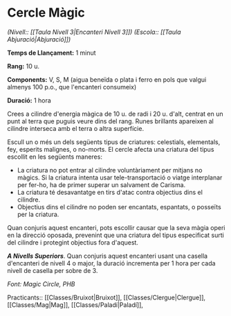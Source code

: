 # Cercle Màgic

*(Nivell:: [[Taula Nivell 3|Encanteri Nivell 3]]) (Escola:: [[Taula Abjuració|Abjuració]])*

**Temps de Llançament:** 1 minut

**Rang:** 10 u.

**Components:** V, S, M (aigua beneïda o plata i ferro en pols que valgui almenys 100 p.o., que l'encanteri consumeix)

**Duració:** 1 hora

Crees a cilindre d'energia màgica de 10 u. de radi i 20 u. d'alt, centrat en un punt al terra que puguis veure dins del rang. Runes brillants apareixen al cilindre interseca amb el terra o altra superfície.

Escull un o més un dels següents tipus de criatures: celestials, elementals, fey, esperits malignes, o no-morts. El cercle afecta una criatura del tipus escollit en les següents maneres:

- La criatura no pot entrar al cilindre voluntàriament per mitjans no màgics. Si la criatura intenta usar tele-transportació o viatge interplanar per fer-ho, ha de primer superar un salvament de Carisma.
- La criatura té desavantatge en tirs d'atac contra objectius dins el cilindre.
- Objectius dins el cilindre no poden ser encantats, espantats, o posseïts per la criatura.

Quan conjuris aquest encanteri, pots escollir causar que la seva màgia operi en la direcció oposada, prevenint que una criatura del tipus especificat surti del cilindre i protegint objectius fora d'aquest.

***A Nivells Superiors***. Quan conjuris aquest encanteri usant una casella d'encanteri de nivell 4 o major, la duració incrementa per 1 hora per cada nivell de casella per sobre de 3.


*Font: Magic Circle, PHB*



Practicants:: [[Classes/Bruixot|Bruixot]], [[Classes/Clergue|Clergue]], [[Classes/Mag|Mag]], [[Classes/Paladí|Paladí]], 